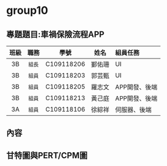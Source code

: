 # group10

## 專題題目:車禍保險流程APP

|**班級**|**職務**|**學號**|**姓名**|**組員任務**|
|:---:|:-----:|:---------:|:-----:|:-------|
|3B|`組長`|C109118206|鄞佑珊|UI|
|3B|`組員`|C109118203|郭芸甄|UI|
|3B|`組員`|C109118205|羅志文|APP開發、後端|
|3B|`組員`|C109118213|黃己庭|APP開發、後端|
|3A|`組員`|C109118106|徐綜祥|伺服器、後端|

## 內容


## 甘特圖與PERT/CPM圖

